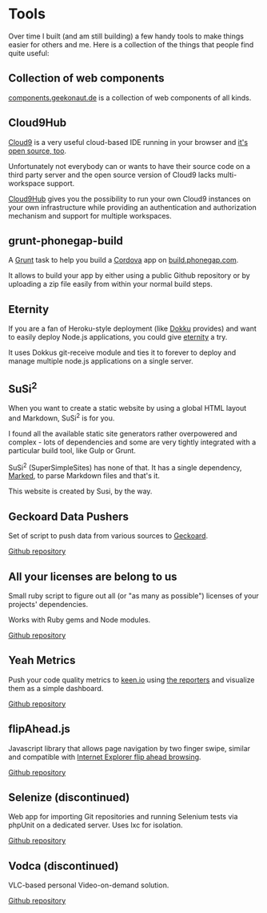 <!-- ::Tools -->
# Tools
Over time I built (and am still building) a few handy tools to make things easier for others and me.
Here is a collection of the things that people find quite useful:

## Collection of web components
[components.geekonaut.de](http://component.geekonaut.de) is a collection of web components of all kinds.

## Cloud9Hub
[Cloud9](http://c9.io) is a very useful cloud-based IDE running in your browser and [it's open source, too](https://github.com/ajaxorg/cloud9).

Unfortunately not everybody can or wants to have their source code on a third party server and the open source version of Cloud9 lacks multi-workspace support.

[Cloud9Hub](https://github.com/avgp/cloud9hub) gives you the possibility to run your own Cloud9 instances on your own infrastructure while providing an authentication and authorization mechanism and support for multiple workspaces.


## grunt-phonegap-build
A [Grunt](http://www.gruntjs.com) task to help you build a [Cordova](http://www.cordova.io) app on [build.phonegap.com](http://build.phonegap.com).

It allows to build your app by either using a public Github repository or by uploading a zip file easily from within your normal build steps.


## Eternity
If you are a fan of Heroku-style deployment (like [Dokku](https://github.com/progrium/dokku) provides) and want to easily deploy Node.js applications, you could give [eternity](https://github.com/avgp/eternity) a try.

It uses Dokkus git-receive module and ties it to forever to deploy and manage multiple node.js applications on a single server.


## SuSi<sup>2</sup>
When you want to create a static website by using a global HTML layout and Markdown, SuSi<sup>2</sup> is for you.

I found all the available static site generators rather overpowered and complex - lots of dependencies and some are very tightly integrated with a particular build tool, like Gulp or Grunt.  

SuSi<sup>2</sup> (SuperSimpleSites) has none of that. It has a single dependency, [Marked](), to parse Markdown files and that's it.

This website is created by Susi, by the way.


## Geckoard Data Pushers
Set of script to push data from various sources to [Geckoard](http://www.geckoboard.com).

[Github repository](https://github.com/martin-naumann/geckoboard-data-pushers)


## All your licenses are belong to us
Small ruby script to figure out all (or "as many as possible") licenses of your projects' dependencies.

Works with Ruby gems and Node modules.

[Github repository](https://github.com/martin-naumann/all-your-licenses)


## Yeah Metrics
Push your code quality metrics to [keen.io](http://www.keen.io) using [the reporters](https://github.com/avgp/yeah-metrics-reporters) and visualize them as a simple dashboard.

[Github repository](https://github.com/avgp/yeah-metrics)


## flipAhead.js
Javascript library that allows page navigation by two finger swipe, 
similar and compatible with [Internet Explorer flip ahead browsing](http://msdn.microsoft.com/en-us/library/ie/jj883726.aspx).

[Github repository](https://github.com/avgp/flipAhead.js)

## Selenize (discontinued)
Web app for importing Git repositories and running Selenium tests via phpUnit on a dedicated server.
Uses lxc for isolation.

[Github repository](https://github.com/avgp/selenize)

## Vodca (discontinued)
VLC-based personal Video-on-demand solution.

[Github repository](https://github.com/avgp/vodca)
